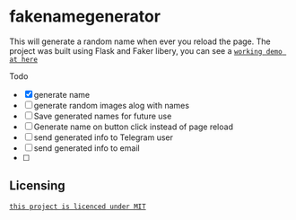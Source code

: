 # fakenamegenerator
This will generate a random name when ever you reload the page. The project was built using Flask and Faker libery, you can see a [`working demo at here`](http://fakeinfo.me)


Todo 
* [x] generate name
* [ ] generate random images alog with names
* [ ] Save generated names for future use
* [ ] Generate name on button click instead of page reload
* [ ] send generated info to Telegram user
* [ ] send generated info to email
* [ ] 

## Licensing

[`this project is licenced under MIT`]()
